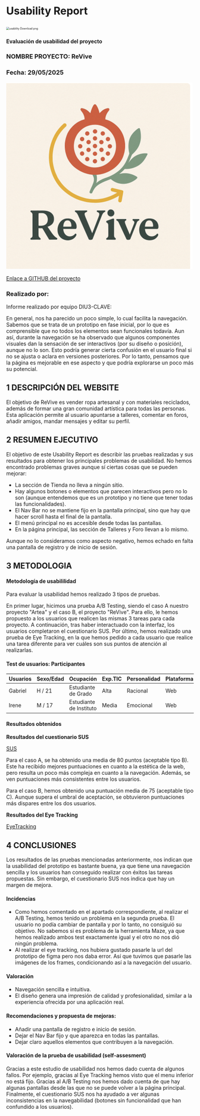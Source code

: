 # Usability Report

<img src="https://encrypted-tbn0.gstatic.com/images?q=tbn:ANd9GcRF017nhV-TFmNER2OM8UbXtdN6xwAKBYrv0i6onNfKu6Yn0BV0RK6aiOroeXl73LSY-B0&usqp=CAU" alt="usability Download png" style="zoom:50%;" />

#### Evaluación de usabilidad del proyecto 

### NOMBRE PROYECTO: ReVive

### Fecha: 29/05/2025

![logoB](P4/logoB.png)

[Enlace a GITHUB del proyecto](https://github.com/DIU3-ExtremosYDuros/UX_CaseStudy)


### Realizado por:
Informe realizado por equipo DIU3-CLAVE: 

En general, nos ha parecido un poco simple, lo cual facilita la navegación. Sabemos que se trata de un prototipo en fase inicial, por lo que es comprensible que no todos los elementos sean funcionales todavía. Aun así, durante la navegación se ha observado que algunos componentes visuales dan la sensación de ser interactivos (por su diseño o posición), aunque no lo son. Esto podría generar cierta confusión en el usuario final si no se ajusta o aclara en versiones posteriores. Por lo tanto, pensamos que la página es mejorable en ese aspecto y que podría explorarse un poco más su potencial.


## 1 DESCRIPCIÓN DEL WEBSITE

El objetivo de ReVive es vender ropa artesanal y con materiales reciclados, además de formar una gran comunidad artística para todas las personas. Esta aplicación permite al usuario apuntarse a talleres, comentar en foros, añadir amigos, mandar mensajes y editar su perfil.


## 2 RESUMEN EJECUTIVO

El objetivo de este Usability Report es describir las pruebas realizadas y sus resultados para obtener los principales problemas de usabilidad. 
No hemos encontrado problemas graves aunque sí ciertas cosas que se pueden mejorar:

- La sección de Tienda no lleva a ningún sitio.
- Hay algunos botones o elementos que parecen interactivos pero no lo son (aunque entendemos que es un prototipo y no tiene que tener todas las funcionalidades).
- El Nav Bar no se mantiene fijo en la pantalla principal, sino que hay que hacer scroll hasta el final de la pantalla.
- El menú principal no es accesible desde todas las pantallas.
- En la página principal, las sección de Talleres y Foro llevan a lo mismo.

Aunque no lo consideramos como aspecto negativo, hemos echado en falta una pantalla de registro y de inicio de sesión.


## 3 METODOLOGIA 

#### Metodología de usabililidad
 Para evaluar la usabilidad hemos realizado 3 tipos de pruebas.

En primer lugar, hicimos una prueba A/B Testing, siendo el caso A nuestro proyecto "Artea" y el caso B, el proyecto "ReVive". Para ello, le hemos propuesto a los usuarios que realicen las mismas 3 tareas para cada proyecto. A continuación, tras haber interactuado con la interfaz, los usuarios completaron el cuestionario SUS. Por último, hemos realizado una prueba de Eye Tracking, en la que hemos pedido a cada usuario que realice una tarea diferente para ver cuáles son sus puntos de atención al realizarlas.

 

#### Test de usuarios: Participantes

| Usuarios      | Sexo/Edad  | Ocupación               |  Exp.TIC    | Personalidad | Plataforma | Caso
| ------------- | --------   | -----------             | ----------- | -----------  | ---------- | ----
| Gabriel       | H / 21     | Estudiante de Grado     | Alta        |  Racional    | Web        | B 
| Irene         | M / 17     | Estudiante de Instituto | Media       |  Emocional   | Web        | B 



#### Resultados obtenidos

**Resultados del cuestionario SUS**

[SUS](P4/3.CuestionarioSUS/cuestionarioSUS.pdf)

Para el caso A, se ha obtenido una media de 80 puntos (aceptable tipo B). Este ha recibido mejores puntuaciones en cuanto a la estética de la web, pero resulta un poco más compleja en cuanto a la navegación. Además, se ven puntuaciones más consistentes entre los usuarios.

Para el caso B, hemos obtenido una puntuación media de 75 (aceptable tipo C). Aunque supera el umbral de aceptación, se obtuvieron puntuaciones más dispares entre los dos usuarios. 

**Resultados del Eye Tracking**

[EyeTracking](P4/5.EyeTracking/EyeTracking.pdf)


## 4 CONCLUSIONES 

Los resultados de las pruebas mencionadas anteriormente, nos indican que la usabilidad del prototipo es bastante buena, ya que tiene una navegación sencilla y los usuarios han conseguido realizar con éxitos las tareas propuestas. Sin embargo, el cuestionario SUS nos indica que hay un margen de mejora. 


#### Incidencias

* Como hemos comentado en el apartado correspondiente, al realizar el A/B Testing, hemos tenido un problema en la segunda prueba. El usuario no podía cambiar de pantalla y por lo tanto, no consiguió su objetivo. No sabemos si es problema de la herramienta Maze, ya que hemos realizado ambos test exactamente igual y el otro no nos dió ningún problema.
* Al realizar el eye tracking, nos hubiera gustado pasarle la url del prototipo de figma pero nos daba error. Así que tuvimos que pasarle las imágenes de los frames, condicionando así a la navegación del usuario.


#### Valoración 

* Navegación sencilla e intuitiva.
* El diseño genera una impresión de calidad y profesionalidad, similar a la experiencia ofrecida por una aplicación real.


#### Recomendaciones y propuesta de mejoras: 

* Añadir una pantalla de registro e inicio de sesión.
* Dejar el Nav Bar fijo y que aparezca en todas las pantallas.
* Dejar claro aquellos elementos que contribuyen a la navegación.


#### Valoración de la prueba de usabilidad (self-assesment)

Gracias a este estudio de usabilidad nos hemos dado cuenta de algunos fallos. Por ejemplo, gracias al Eye Tracking hemos visto que el menu inferior no está fijo.
Gracias al A/B Testing nos hemos dado cuenta de que hay algunas pantallas desde las que no se puede volver a la página principal. Finalmente, el cuestionario SUS nos ha ayudado a ver algunas inconsistencias en la navegabilidad (botones sin funcionalidad que han confundido a los usuarios).
